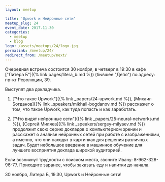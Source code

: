 ```yaml
---
layout: meetup

title: 'Upwork и Нейронные сети'
meetup_slug: 24
event_date: 2017.11.30
categories:
  - meetup
  - blog
logo: /assets/meetups/24/logo.jpg
permalink: /meetup/24/
redirect_from: /meetup/next/
---
```


Очередная встреча состоится 30 ноября, в четверг в 19:30 в
кафе ["Литера Б"]({% link pages/litera_b.md %}) (бывшее "Депо") по адресу: пр-кт Революции, 39.

Выступят два докладчика.

1. ["Что такое Upwork"]({% link _papers/24-upwork.md %}), [Михаил Богданов]({% link _speakers/mikhail-bogdanov.md %}) расскажет о том, что такое Upwork, как туда попасть и как заработать.

2. ["Что видят нейронные сети"]({% link _papers/25-neural-networks.md %}), [Сергей Миляев]({% link _speakers/sergey-milyaev.md %}) продолжит свою серию докладов о компьютерном зрении и расскажет о анализе нейронных сетей при работе с изображениями, а именно, что они находят в картинках для решения различных задач. Будет небольшое введение в машинное обучение для лучшего восприятия доклада широкой аудиторией.

Если возникнут трудности с поиском места, звоните Ивану: 8-962-328-96-77.
Приходите заранее, чтобы заказать еду и напитки до начала.

30 ноября, Литера Б, 19.30, Upwork и Нейронные сети!

